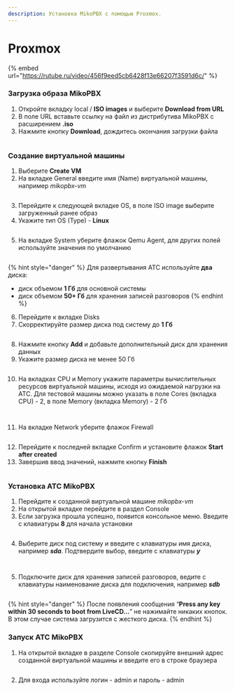 ```yaml
---
description: Установка MikoPBX с помощью Proxmox.
---
```


# Proxmox

{% embed url="https://rutube.ru/video/456f9eed5cb6428f13e66207f3591d6c/" %}

### **Загрузка образа MikoPBX**

1. Откройте вкладку local / **ISO images** и выберите **Download from URL**
2. В поле URL вставьте ссылку на файл из дистрибутива MikoPBX с расширением **.iso**
3. Нажмите кнопку **Download**, дождитесь окончания загрузки файла

<figure><img src="../../.gitbook/assets/MikoPBXProxmoxInstallation_1_1.png" alt=""><figcaption></figcaption></figure>

### **Создание виртуальной машины**

1. Выберите **Create VM**
2. На вкладке General введите имя (Name) виртуальной машины, например _mikopbx-vm_

<figure><img src="../../.gitbook/assets/MikoPBXProxmoxInstallation_2_1.png" alt=""><figcaption></figcaption></figure>

3. Перейдите к следующей вкладке OS, в поле ISO image выберите загруженный ранее образ
4. Укажите тип OS (Type) - **Linux**

<figure><img src="../../.gitbook/assets/MikoPBXProxmoxInstallation_3_1.png" alt=""><figcaption></figcaption></figure>

5. На вкладке System уберите флажок Qemu Agent, для других полей используйте значения по умолчанию

<figure><img src="../../.gitbook/assets/MikoPBXProxmoxInstallation_4_1.png" alt=""><figcaption></figcaption></figure>

{% hint style="danger" %}
Для развертывания АТС используйте **два** диска:

* диск объемом **1 Гб** для основной системы
* диск объемом **50+ Гб** для хранения записей разговоров
{% endhint %}

6. Перейдите к вкладке Disks
7. Скорректируйте размер диска под систему до **1 Гб**

<figure><img src="../../.gitbook/assets/MikoPBXProxmoxInstallation_5_1.png" alt=""><figcaption></figcaption></figure>

8. Нажмите кнопку **Add** и добавьте дополнительный диск для хранения данных
9. Укажите размер диска не менее 50 Гб

<figure><img src="../../.gitbook/assets/MikoPBXProxmoxInstallation_6_1.png" alt=""><figcaption></figcaption></figure>

10. На вкладках CPU и Memory укажите параметры вычислительных ресурсов виртуальной машины, исходя из ожидаемой нагрузки на АТС. Для тестовой машины можно указать в поле Cores (вкладка CPU) - 2, в поле Memory (вкладка Memory) - 2 Гб

<figure><img src="../../.gitbook/assets/MikoPBXProxmoxInstallation_7_1.png" alt=""><figcaption></figcaption></figure>

<figure><img src="../../.gitbook/assets/MikoPBXProxmoxInstallation_8_1.png" alt=""><figcaption></figcaption></figure>

11. На вкладке Network уберите флажок Firewall

<figure><img src="../../.gitbook/assets/MikoPBXProxmoxInstallation_9_2.png" alt=""><figcaption></figcaption></figure>

12. Перейдите к последней вкладке Confirm и установите флажок **Start after created**
13. Завершив ввод значений, нажмите кнопку **Finish**

<figure><img src="../../.gitbook/assets/MikoPBXProxmoxInstallation_10_1.png" alt=""><figcaption></figcaption></figure>

### **Установка АТС MikoPBX**

1. Перейдите к созданной виртуальной машине _mikopbx-vm_
2. На открытой вкладке перейдите в раздел Console
3. Если загрузка прошла успешно, появится консольное меню. Введите с клавиатуры **8** для начала установки

<figure><img src="../../.gitbook/assets/MikoPBXProxmoxInstallation_11_1.png" alt=""><figcaption></figcaption></figure>

4. Выберите диск под систему и введите с клавиатуры имя диска, например _**sda**_. Подтвердите выбор, введите с клавиатуры _**y**_

<figure><img src="../../.gitbook/assets/MikoPBXProxmoxInstallation_12_1.png" alt=""><figcaption></figcaption></figure>

<figure><img src="../../.gitbook/assets/MikoPBXProxmoxInstallation_13_1.png" alt=""><figcaption></figcaption></figure>

5. Подключите диск для хранения записей разговоров, ведите с клавиатуры наименование диска для подключения, например _**sdb**_

<figure><img src="../../.gitbook/assets/MikoPBXProxmoxInstallation_14_1.png" alt=""><figcaption></figcaption></figure>

{% hint style="danger" %}
После появления сообщения “**Press any key within 30 seconds to boot from LiveCD…**” не нажимайте никаких кнопок. В этом случае система загрузится с жесткого диска.
{% endhint %}

### **Запуск АТС MikoPBX**

1. На открытой вкладке в разделе Console скопируйте внешний адрес созданной виртуальной машины и введите его в строке браузера

<figure><img src="../../.gitbook/assets/MikoPBXProxmoxInstallation_15_1.png" alt=""><figcaption></figcaption></figure>

2. Для входа используйте логин - admin и пароль - admin

<figure><img src="../../.gitbook/assets/MikoPBXProxmoxInstallation_16.png" alt=""><figcaption></figcaption></figure>

